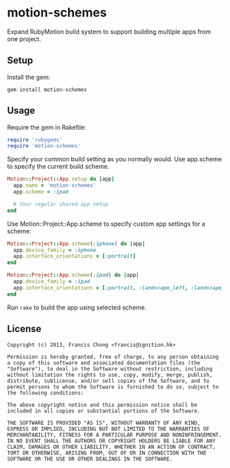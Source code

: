 # motion-schemes

Expand RubyMotion build system to support building multiple apps from one project.

## Setup

Install the gem:

```
gem install motion-schemes
```

## Usage

Require the gem in Rakefile:

```ruby
require 'rubygems'
require 'motion-schemes'
```

Specify your common build setting as you normally would. Use app.scheme to specify the current build scheme.

```ruby
Motion::Project::App.setup do |app|
  app.name = 'motion-schemes'
  app.scheme = :ipad

  # Your regular shared app setup
end
```

Use Motion::Project::App.scheme to specify custom app settings for a scheme:

```ruby
Motion::Project::App.scheme(:iphone) do |app|
  app.device_family = :iphone
  app.interface_orientations = [:portrait]
end

Motion::Project::App.scheme(:ipad) do |app|
  app.device_family = :ipad
  app.interface_orientations = [:portrait, :landscape_left, :landscape_right, :portrait_upside_down]
end
```

Run ```rake``` to build the app using selected scheme.

## License

```
Copyright (c) 2013, Francis Chong <francis@ignition.hk>

Permission is hereby granted, free of charge, to any person obtaining a copy of this software and associated documentation files (the "Software"), to deal in the Software without restriction, including without limitation the rights to use, copy, modify, merge, publish, distribute, sublicense, and/or sell copies of the Software, and to permit persons to whom the Software is furnished to do so, subject to the following conditions:

The above copyright notice and this permission notice shall be included in all copies or substantial portions of the Software.

THE SOFTWARE IS PROVIDED "AS IS", WITHOUT WARRANTY OF ANY KIND, EXPRESS OR IMPLIED, INCLUDING BUT NOT LIMITED TO THE WARRANTIES OF MERCHANTABILITY, FITNESS FOR A PARTICULAR PURPOSE AND NONINFRINGEMENT. IN NO EVENT SHALL THE AUTHORS OR COPYRIGHT HOLDERS BE LIABLE FOR ANY CLAIM, DAMAGES OR OTHER LIABILITY, WHETHER IN AN ACTION OF CONTRACT, TORT OR OTHERWISE, ARISING FROM, OUT OF OR IN CONNECTION WITH THE SOFTWARE OR THE USE OR OTHER DEALINGS IN THE SOFTWARE.
```
